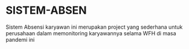 # SISTEM-ABSEN
Sistem Absensi karyawan ini merupakan project yang sederhana untuk perusahaan dalam memonitoring karyawannya selama WFH di masa pandemi ini
